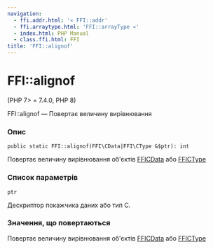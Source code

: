 ```yaml
---
navigation:
  - ffi.addr.html: '« FFI::addr'
  - ffi.arraytype.html: 'FFI::arrayType »'
  - index.html: PHP Manual
  - class.ffi.html: FFI
title: 'FFI::alignof'
---
```

# FFI::alignof

(PHP 7> = 7.4.0, PHP 8)

FFI::alignof — Повертає величину вирівнювання

### Опис

```methodsynopsis
public static FFI::alignof(FFI\CData|FFI\CType &$ptr): int
```

Повертає величину вирівнювання об'єктів [FFICData](class.ffi-cdata.html) або [FFICType](class.ffi-ctype.html)

### Список параметрів

`ptr`

Дескриптор покажчика даних або тип C.

### Значення, що повертаються

Повертає величину вирівнювання об'єктів [FFICData](class.ffi-cdata.html) або [FFICType](class.ffi-ctype.html)

